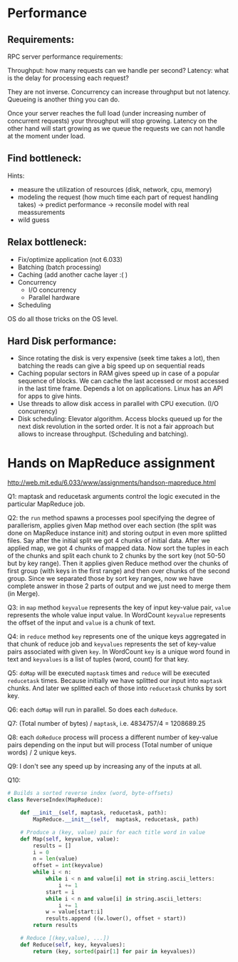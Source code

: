 Performance
===

Requirements:
---

RPC server performance requirements:

Throughput: how many requests can we handle per second?
Latency: what is the delay for processing each request?

They are not inverse. Concurrency can increase throughput but not latency.
Queueing is another thing you can do.

Once your server reaches the full load (under increasing number of concurrent
requests) your throughput will stop growing. Latency on the other hand will
start growing as we queue the requests we can not handle at the moment under
load.


Find bottleneck:
---

Hints:

- measure the utilization of resources (disk, network, cpu, memory)
- modeling the request (how much time each part of request handling takes) ->
  predict performance -> reconsile model with real meassurements
- wild guess


Relax bottleneck:
---

- Fix/optimize application (not 6.033)
- Batching (batch processing)
- Caching (add another cache layer :( )
- Concurrency
  * I/O concurrency
  * Parallel hardware
- Scheduling

OS do all those tricks on the OS level.


Hard Disk performance:
---

- Since rotating the disk is very expensive (seek time takes a lot), then
  batching the reads can give a big speed up on sequential reads
- Caching popular sectors in RAM gives speed up in case of a popular sequence of
  blocks. We can cache the last accessed or most accessed in the last time
  frame. Depends a lot on applications. Linux has an API for apps to give hints.
- Use threads to allow disk access in parallel with CPU execution.
  (I/O concurrency)
- Disk scheduling: Elevator algorithm. Access blocks queued up for the next
  disk revolution in the sorted order. It is not a fair approach but allows to
  increase throughput. (Scheduling and batching).

Hands on MapReduce assignment
===

http://web.mit.edu/6.033/www/assignments/handson-mapreduce.html

Q1: maptask and reducetask arguments control the logic executed in the
particular MapReduce job.

Q2: the `run` method spawns a processes pool specifying the degree of
parallerism, applies given Map method over each section (the split was done on
MapReduce instance init) and storing output in even more splitted files.
Say after the initial split we got 4 chunks of initial data. After we applied
map, we got 4 chunks of mapped data. Now sort the tuples in each of the chunks
and split each chunk to 2 chunks by the sort key (not 50-50 but by key range).
Then it applies given Reduce method over the chunks of first group (with keys in
the first range) and then over chunks of the second group. Since we separated
those by sort key ranges, now we have complete answer in those 2 parts of output
and we just need to merge them (in Merge).

Q3: in `map` method `keyvalue` represents the key of input key-value pair,
`value` represents the whole value input value.
In WordCount `keyvalue` represents the offset of the input and `value` is a
chunk of text.

Q4: in `reduce` method `key` represents one of the unique keys aggregated in
that chunk of reduce job and `keyvalues` represents the set of key-value pairs
associated with given `key`.
In WordCount `key` is a unique word found in text and `keyvalues` is a list
of tuples (word, count) for that key.

Q5: `doMap` will be executed `maptask` times and `reduce` will be executed
`reducetask` times. Because initially we have splitted our input into `maptask`
chunks. And later we splitted each of those into `reducetask` chunks by sort
key.

Q6: each `doMap` will run in parallel. So does each `doReduce`.

Q7: (Total number of bytes) / `maptask`, i.e. 4834757/4 = 1208689.25

Q8: each `doReduce` process will process a different number of key-value pairs
depending on the input but will process (Total number of unique words) / 2
unique keys.

Q9: I don't see any speed up by increasing any of the inputs at all.

Q10:

```python
# Builds a sorted reverse index (word, byte-offsets)
class ReverseIndex(MapReduce):

    def __init__(self, maptask, reducetask, path):
        MapReduce.__init__(self,  maptask, reducetask, path)

    # Produce a (key, value) pair for each title word in value
    def Map(self, keyvalue, value):
        results = []
        i = 0
        n = len(value)
        offset = int(keyvalue)
        while i < n:
            while i < n and value[i] not in string.ascii_letters:
                i += 1
            start = i
            while i < n and value[i] in string.ascii_letters:
                i += 1
            w = value[start:i]
            results.append ((w.lower(), offset + start))
        return results

    # Reduce [(key,value), ...])
    def Reduce(self, key, keyvalues):
        return (key, sorted(pair[1] for pair in keyvalues))
```



